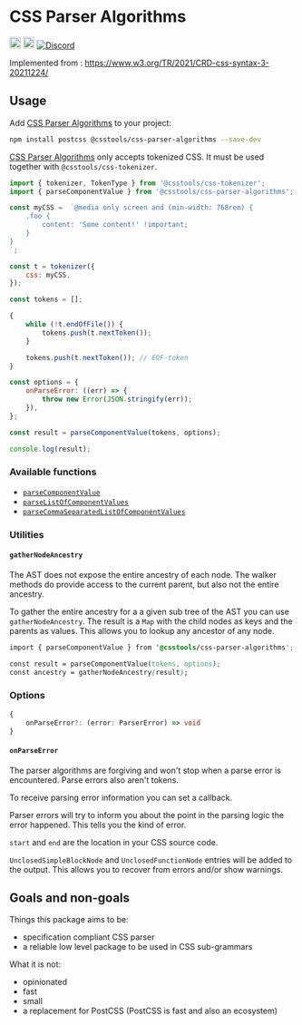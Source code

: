 # CSS Parser Algorithms

[<img alt="npm version" src="https://img.shields.io/npm/v/@csstools/css-parser-algorithms.svg" height="20">][npm-url]
[<img alt="Build Status" src="https://github.com/csstools/postcss-plugins/workflows/test/badge.svg" height="20">][cli-url]
[<img alt="Discord" src="https://shields.io/badge/Discord-5865F2?logo=discord&logoColor=white">][discord]

Implemented from : https://www.w3.org/TR/2021/CRD-css-syntax-3-20211224/

## Usage

Add [CSS Parser Algorithms] to your project:

```bash
npm install postcss @csstools/css-parser-algorithms --save-dev
```

[CSS Parser Algorithms] only accepts tokenized CSS.
It must be used together with `@csstools/css-tokenizer`.


```js
import { tokenizer, TokenType } from '@csstools/css-tokenizer';
import { parseComponentValue } from '@csstools/css-parser-algorithms';

const myCSS =  `@media only screen and (min-width: 768rem) {
	.foo {
		content: 'Some content!' !important;
	}
}
`;

const t = tokenizer({
	css: myCSS,
});

const tokens = [];

{
	while (!t.endOfFile()) {
		tokens.push(t.nextToken());
	}

	tokens.push(t.nextToken()); // EOF-token
}

const options = {
	onParseError: ((err) => {
		throw new Error(JSON.stringify(err));
	}),
};

const result = parseComponentValue(tokens, options);

console.log(result);
```

### Available functions

- [`parseComponentValue`](https://www.w3.org/TR/css-syntax-3/#parse-component-value)
- [`parseListOfComponentValues`](https://www.w3.org/TR/css-syntax-3/#parse-list-of-component-values)
- [`parseCommaSeparatedListOfComponentValues`](https://www.w3.org/TR/css-syntax-3/#parse-comma-separated-list-of-component-values)

### Utilities

#### `gatherNodeAncestry`

The AST does not expose the entire ancestry of each node.
The walker methods do provide access to the current parent, but also not the entire ancestry.

To gather the entire ancestry for a a given sub tree of the AST you can use `gatherNodeAncestry`.
The result is a `Map` with the child nodes as keys and the parents as values.
This allows you to lookup any ancestor of any node.

```css
import { parseComponentValue } from '@csstools/css-parser-algorithms';

const result = parseComponentValue(tokens, options);
const ancestry = gatherNodeAncestry(result);
```

### Options

```ts
{
	onParseError?: (error: ParserError) => void
}
```

#### `onParseError`

The parser algorithms are forgiving and won't stop when a parse error is encountered.
Parse errors also aren't tokens.

To receive parsing error information you can set a callback.

Parser errors will try to inform you about the point in the parsing logic the error happened.
This tells you the kind of error.

`start` and `end` are the location in your CSS source code.

`UnclosedSimpleBlockNode` and `UnclosedFunctionNode` entries will be added to the output.
This allows you to recover from errors and/or show warnings.

## Goals and non-goals

Things this package aims to be:
- specification compliant CSS parser
- a reliable low level package to be used in CSS sub-grammars

What it is not:
- opinionated
- fast
- small
- a replacement for PostCSS (PostCSS is fast and also an ecosystem)

[cli-url]: https://github.com/csstools/postcss-plugins/actions/workflows/test.yml?query=workflow/test
[discord]: https://discord.gg/bUadyRwkJS
[npm-url]: https://www.npmjs.com/package/@csstools/css-parser-algorithms

[CSS Parser Algorithms]: https://github.com/csstools/postcss-plugins/tree/main/packages/css-parser-algorithms
